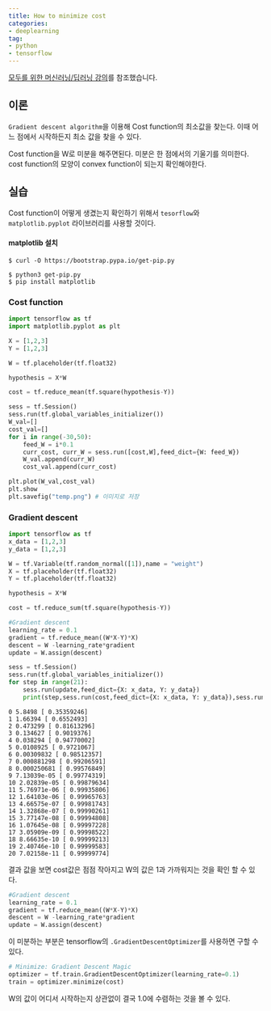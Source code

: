 ```yaml
---
title: How to minimize cost
categories:
- deeplearning
tag:
- python
- tensorflow
---
```


<a href="https://hunkim.github.io/ml/">모두를 위한 머신러닝/딥러닝 강의</a>를 참조했습니다.

## 이론

`Gradient descent algorithm`을 이용해 Cost function의 최소값을 찾는다. 이때 어느 점에서 시작하든지 최소 값을 찾을 수 있다.

Cost function을 W로 미분을 해주면된다. 미분은 한 점에서의 기울기를 의미한다.
cost function의 모양이 convex function이 되는지 확인해야한다.

## 실습

Cost function이 어떻게 생겼는지 확인하기 위해서 `tesorflow`와 `matplotlib.pyplot` 라이브러리를 사용할 것이다.

#### matplotlib 설치
```
$ curl -O https://bootstrap.pypa.io/get-pip.py
```
```
$ python3 get-pip.py
$ pip install matplotlib
```

### Cost function
```python
import tensorflow as tf
import matplotlib.pyplot as plt

X = [1,2,3]
Y = [1,2,3]

W = tf.placeholder(tf.float32)

hypothesis = X*W

cost = tf.reduce_mean(tf.square(hypothesis-Y))

sess = tf.Session()
sess.run(tf.global_variables_initializer())
W_val=[]
cost_val=[]
for i in range(-30,50):
	feed_W = i*0.1
	curr_cost, curr_W = sess.run([cost,W],feed_dict={W: feed_W})
	W_val.append(curr_W)
	cost_val.append(curr_cost)

plt.plot(W_val,cost_val)
plt.show
plt.savefig("temp.png") # 이미지로 저장
```

### Gradient descent
```python
import tensorflow as tf
x_data = [1,2,3]
y_data = [1,2,3]

W = tf.Variable(tf.random_normal([1]),name = "weight")
X = tf.placeholder(tf.float32)
Y = tf.placeholder(tf.float32)

hypothesis = X*W

cost = tf.reduce_sum(tf.square(hypothesis-Y))

#Gradient descent
learning_rate = 0.1
gradient = tf.reduce_mean((W*X-Y)*X)
descent = W -learning_rate*gradient
update = W.assign(descent)

sess = tf.Session()
sess.run(tf.global_variables_initializer())
for step in range(21):
	sess.run(update,feed_dict={X: x_data, Y: y_data})
	print(step,sess.run(cost,feed_dict={X: x_data, Y: y_data}),sess.run(W))
```

```
0 5.8498 [ 0.35359246]
1 1.66394 [ 0.6552493]
2 0.473299 [ 0.81613296]
3 0.134627 [ 0.9019376]
4 0.038294 [ 0.94770002]
5 0.0108925 [ 0.9721067]
6 0.00309832 [ 0.98512357]
7 0.000881298 [ 0.99206591]
8 0.000250681 [ 0.99576849]
9 7.13039e-05 [ 0.99774319]
10 2.02839e-05 [ 0.99879634]
11 5.76971e-06 [ 0.99935806]
12 1.64103e-06 [ 0.99965763]
13 4.66575e-07 [ 0.99981743]
14 1.32868e-07 [ 0.99990261]
15 3.77147e-08 [ 0.99994808]
16 1.07645e-08 [ 0.99997228]
17 3.05909e-09 [ 0.99998522]
18 8.66635e-10 [ 0.99999213]
19 2.40746e-10 [ 0.99999583]
20 7.02158e-11 [ 0.99999774]
```
결과 값을 보면 cost값은 점점 작아지고 W의 값은 1과 가까워지는 것을 확인 할 수 있다.

```python
#Gradient descent
learning_rate = 0.1
gradient = tf.reduce_mean((W*X-Y)*X)
descent = W -learning_rate*gradient
update = W.assign(descent)
```
이 미분하는 부분은 tensorflow의 `.GradientDescentOptimizer`를 사용하면 구할 수 있다.
```python
# Minimize: Gradient Descent Magic
optimizer = tf.train.GradientDescentOptimizer(learning_rate=0.1)
train = optimizer.minimize(cost)
```

W의 값이 어디서 시작하는지 상관없이 결국 1.0에 수렴하는 것을 볼 수 있다.


